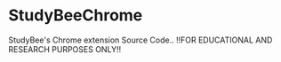 # StudyBeeChrome
StudyBee's Chrome extension Source Code.. !!FOR EDUCATIONAL AND RESEARCH PURPOSES ONLY!!
